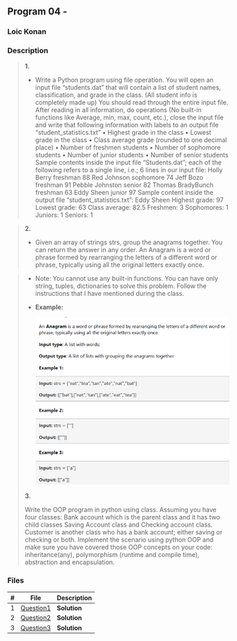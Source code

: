## Program 04 - 

### Loic Konan

### Description



> **1.**
>
> - Write a Python program using file operation. You will open an input file “students.dat” that will contain a list of student names, classification, and grade in the class. (All student info is completely made up) You should read through the entire input file. After reading in all information, do operations (No built-in functions like Average, min, max, count, etc.), close the input file and write that following information with labels to an output file “student_statistics.txt”
• Highest grade in the class
• Lowest grade in the class
• Class average grade (rounded to one decimal place)
• Number of freshmen students
• Number of sophomore students
• Number of junior students
• Number of senior students
Sample contents inside the input file “Students.dat”; each of the following refers to a single line, i.e.; 6 lines in our input file:
Holly Berry freshman 88
Red Johnson sophomore 74
Jeff Bozo freshman 91
Pebble Johnston senior 82
Thomas BradyBunch freshman 63
Eddy Sheen junior 97
Sample content inside the output file “student_statistics.txt”:
Eddy Sheen
Highest grade: 97
Lowest grade: 63
Class average: 82.5
Freshmen: 3
Sophomores: 1
Juniors: 1
Seniors: 1


> **2.**
>
> - Given an array of strings strs, group the anagrams together. You can return the
answer in any order.
An Anagram is a word or phrase formed by rearranging the letters of a different word or
phrase, typically using all the original letters exactly once.

> - Note: You cannot use any built-in functions. You can have only string, tuples, dictionaries
> to solve this problem. Follow the instructions that I have mentioned during the class.
> - **Example:**
>
>   <img src="pic.png">
>
>
> **3.**
>
> Write the OOP program in python using class. Assuming you have four
classes: Bank account which is the parent class and it has two child classes Saving
Account class and Checking account class. Customer is another class who has a bank
account; either saving or checking or both. Implement the scenario using python OOP
and make sure you have covered those OOP concepts on your code: inheritance(any),
polymorphism (runtime and compile time), abstraction and encapsulation.
>
>
### Files

|   #   | File                     | Description  |
| :---: | ------------------------ | ------------ |
|   1   | [Question1](./Question1) | **Solution** |
|   2   | [Question2](./Question2) | **Solution** |
|   3   | [Question3](./Question3) | **Solution** |